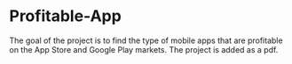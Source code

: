 # Profitable-App
The goal of the project is to find the type of mobile apps that are profitable on the App Store and Google Play markets. The project is added as a pdf.
